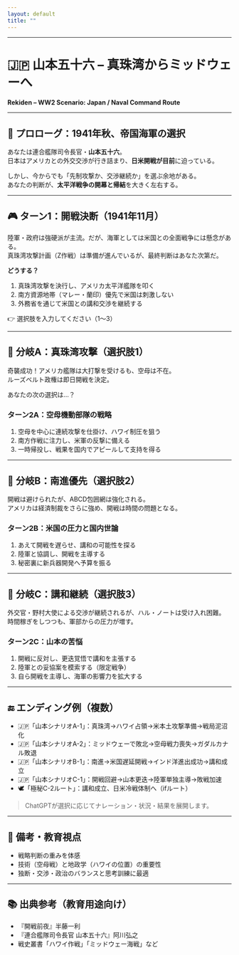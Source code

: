 ```yaml
---
layout: default
title: ""
---
```

    
---

# 🇯🇵 山本五十六 – 真珠湾からミッドウェーへ  
**Rekiden – WW2 Scenario: Japan / Naval Command Route**

---

## 📜 プロローグ：1941年秋、帝国海軍の選択

あなたは連合艦隊司令長官・**山本五十六**。  
日本はアメリカとの外交交渉が行き詰まり、**日米開戦が目前**に迫っている。

しかし、今からでも「先制攻撃か、交渉継続か」を選ぶ余地がある。  
あなたの判断が、**太平洋戦争の開幕と帰結**を大きく左右する。

---

## 🎮 ターン1：開戦決断（1941年11月）

陸軍・政府は強硬派が主流。だが、海軍としては米国との全面戦争には懸念がある。  
真珠湾攻撃計画（Z作戦）は準備が進んでいるが、最終判断はあなた次第だ。

**どうする？**

1. 真珠湾攻撃を決行し、アメリカ太平洋艦隊を叩く  
2. 南方資源地帯（マレー・蘭印）優先で米国は刺激しない  
3. 外務省を通じて米国との講和交渉を継続する

👉 選択肢を入力してください（1〜3）

---

## 🔁 分岐A：真珠湾攻撃（選択肢1）

奇襲成功！アメリカ艦隊は大打撃を受けるも、空母は不在。  
ルーズベルト政権は即日開戦を決定。

あなたの次の選択は…？

### ターン2A：空母機動部隊の戦略

1. 空母を中心に連続攻撃を仕掛け、ハワイ制圧を狙う  
2. 南方作戦に注力し、米軍の反撃に備える  
3. 一時帰投し、戦果を国内でアピールして支持を得る

---

## 🔁 分岐B：南進優先（選択肢2）

開戦は避けられたが、ABCD包囲網は強化される。  
アメリカは経済制裁をさらに強め、開戦は時間の問題となる。

### ターン2B：米国の圧力と国内世論

1. あえて開戦を遅らせ、講和の可能性を探る  
2. 陸軍と協調し、開戦を主導する  
3. 秘密裏に新兵器開発へ予算を振る

---

## 🔁 分岐C：講和継続（選択肢3）

外交官・野村大使による交渉が継続されるが、ハル・ノートは受け入れ困難。  
時間稼ぎをしつつも、軍部からの圧力が増す。

### ターン2C：山本の苦悩

1. 開戦に反対し、更迭覚悟で講和を主張する  
2. 陸軍との妥協案を模索する（限定戦争）  
3. 自ら開戦を主導し、海軍の影響力を拡大する

---

## 🔚 エンディング例（複数）

- 🇯🇵「山本シナリオA-1」：真珠湾→ハワイ占領→米本土攻撃準備→戦局泥沼化
- 🇯🇵「山本シナリオA-2」：ミッドウェーで敗北→空母戦力喪失→ガダルカナル敗退
- 🇯🇵「山本シナリオB-1」：南進→米国遅延開戦→インド洋進出成功→講和成立
- 🇯🇵「山本シナリオC-1」：開戦回避→山本更迭→陸軍単独主導→敗戦加速
- 🕊️「極秘C-2ルート」：講和成立、日米冷戦体制へ（ifルート）

> ChatGPTが選択に応じてナレーション・状況・結果を展開します。

---

## 🧠 備考・教育視点

- 戦略判断の重みを体感
- 技術（空母戦）と地政学（ハワイの位置）の重要性
- 独断・交渉・政治のバランスと思考訓練に最適

---

## 📚 出典参考（教育用途向け）

- 『開戦前夜』半藤一利  
- 『連合艦隊司令長官 山本五十六』阿川弘之  
- 戦史叢書「ハワイ作戦」「ミッドウェー海戦」など
